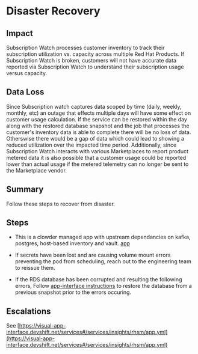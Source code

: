 Disaster Recovery
=================

Impact
------

Subscription Watch processes customer inventory to track their subscription utilization vs. capacity across multiple Red Hat Products. If Subscription Watch is broken, customers will not have accurate data reported via Subscription Watch to understand their subscription usage versus capacity.

Data Loss
---------

Since Subscription watch captures data scoped by time (daily, weekly, monthly, etc) an outage that effects multiple days will have some effect on customer usage calculation. If the service can be restored within the day along with the restored database snapshot and the job that processes the customer's inventory data is able to complete there will be no loss of data. Otherswise there would be a gap of data which could lead to showing a reduced utilization over the impacted time period. Additionally, since Subscription Watch interacts with various Marketplaces to report product metered data it is also possible that a customer usage could be reported lower than actual usage if the metered telemetry can no longer be sent to the Marketplace vendor.


Summary
-------

Follow these steps to recover from disaster.

Steps
-----

-   This is a clowder managed app with upstream dependancies on kafka, postgres, host-based inventory and vault. [app](https://visual-app-interface.devshift.net/namespaces#/services/insights/rhsm/namespaces/rhsm-prod.yml)

-   If secrets have been lost and are causing volume mount errors preventing the pod from scheduling, reach out to the engineering team to reissue them.
-   If the RDS database has been corrupted and resulting the following errors, Follow [app-interface instructions](https://gitlab.cee.redhat.com/service/app-interface/-/tree/master/#create-rds-database-from-snapshot) to restore the database from a previous snapshot prior to the errors occuring.


Escalations
-----------

See
[https://visual-app-interface.devshift.net/services#/services/insights/rhsm/app.yml](https://visual-app-interface.devshift.net/services#/services/insights/rhsm/app.yml)

